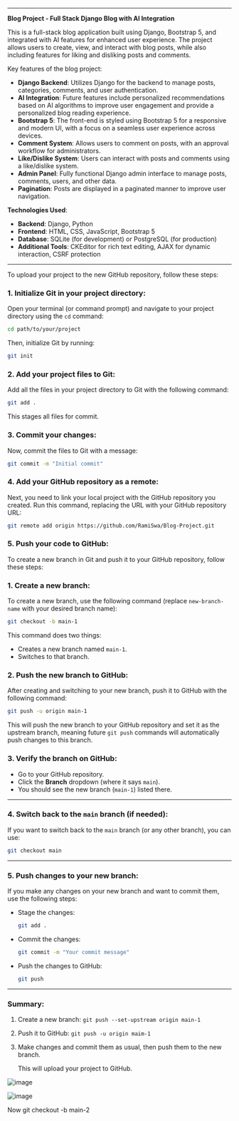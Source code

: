 

---

**Blog Project - Full Stack Django Blog with AI Integration**

This is a full-stack blog application built using Django, Bootstrap 5, and integrated with AI features for enhanced user experience. The project allows users to create, view, and interact with blog posts, while also including features for liking and disliking posts and comments.

Key features of the blog project:
- **Django Backend**: Utilizes Django for the backend to manage posts, categories, comments, and user authentication.
- **AI Integration**: Future features include personalized recommendations based on AI algorithms to improve user engagement and provide a personalized blog reading experience.
- **Bootstrap 5**: The front-end is styled using Bootstrap 5 for a responsive and modern UI, with a focus on a seamless user experience across devices.
- **Comment System**: Allows users to comment on posts, with an approval workflow for administrators.
- **Like/Dislike System**: Users can interact with posts and comments using a like/dislike system.
- **Admin Panel**: Fully functional Django admin interface to manage posts, comments, users, and other data.
- **Pagination**: Posts are displayed in a paginated manner to improve user navigation.

**Technologies Used**:
- **Backend**: Django, Python
- **Frontend**: HTML, CSS, JavaScript, Bootstrap 5
- **Database**: SQLite (for development) or PostgreSQL (for production)
- **Additional Tools**: CKEditor for rich text editing, AJAX for dynamic interaction, CSRF protection

---

To upload your project to the new GitHub repository, follow these steps:

### 1. **Initialize Git in your project directory:**
   Open your terminal (or command prompt) and navigate to your project directory using the `cd` command:

   ```bash
   cd path/to/your/project
   ```

   Then, initialize Git by running:

   ```bash
   git init
   ```

### 2. **Add your project files to Git:**
   Add all the files in your project directory to Git with the following command:

   ```bash
   git add .
   ```

   This stages all files for commit.

### 3. **Commit your changes:**
   Now, commit the files to Git with a message:

   ```bash
   git commit -m "Initial commit"
   ```

### 4. **Add your GitHub repository as a remote:**
   Next, you need to link your local project with the GitHub repository you created. Run this command, replacing the URL with your GitHub repository URL:

   ```bash
   git remote add origin https://github.com/RamiSwa/Blog-Project.git
   ```

### 5. **Push your code to GitHub:**
To create a new branch in Git and push it to your GitHub repository, follow these steps:

### 1. **Create a new branch:**
   To create a new branch, use the following command (replace `new-branch-name` with your desired branch name):

   ```bash
   git checkout -b main-1
   ```

   This command does two things:
   - Creates a new branch named `main-1`.
   - Switches to that branch.

### 2. **Push the new branch to GitHub:**
   After creating and switching to your new branch, push it to GitHub with the following command:

   ```bash
   git push -u origin main-1
   ```

   This will push the new branch to your GitHub repository and set it as the upstream branch, meaning future `git push` commands will automatically push changes to this branch.

### 3. **Verify the branch on GitHub:**
   - Go to your GitHub repository.
   - Click the **Branch** dropdown (where it says `main`).
   - You should see the new branch (`main-1`) listed there.

---

### 4. **Switch back to the `main` branch (if needed):**
   If you want to switch back to the `main` branch (or any other branch), you can use:

   ```bash
   git checkout main
   ```

---

### 5. **Push changes to your new branch:**
   If you make any changes on your new branch and want to commit them, use the following steps:

   - Stage the changes:
     ```bash
     git add .
     ```
   - Commit the changes:
     ```bash
     git commit -m "Your commit message"
     ```
   - Push the changes to GitHub:
     ```bash
     git push
     ```

---

### Summary:
1. Create a new branch: `git push --set-upstream origin main-1`
2. Push it to GitHub: `git push -u origin maim-1`
3. Make changes and commit them as usual, then push them to the new branch.

   This will upload your project to GitHub.

![image](https://github.com/user-attachments/assets/835ace52-3ef4-4807-b759-43d47002f8ee)

![image](https://github.com/user-attachments/assets/25c6956b-40e1-4440-abc6-fa635b865693)

Now git checkout -b main-2
